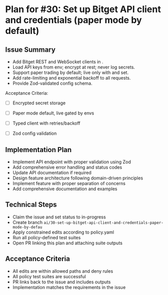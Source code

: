 # Plan for #30: Set up Bitget API client and credentials (paper mode by default)

## Issue Summary
- Add Bitget REST and WebSocket clients in .
- Load API keys from env; encrypt at rest; never log secrets.
- Support paper trading by default; live only with  and  set.
- Add rate-limiting and exponential backoff to all requests.
- Provide Zod-validated config schema.

Acceptance Criteria:
- [ ] Encrypted secret storage
- [ ] Paper mode default, live gated by envs
- [ ] Typed client with retries/backoff
- [ ] Zod config validation


## Implementation Plan
- Implement API endpoint with proper validation using Zod
- Add comprehensive error handling and status codes
- Update API documentation if required
- Design feature architecture following domain-driven principles
- Implement feature with proper separation of concerns
- Add comprehensive documentation and examples

## Technical Steps
- Claim the issue and set status to in-progress
- Create branch `ai/30-set-up-bitget-api-client-and-credentials-paper-mode-by-defau`
- Apply constrained edits according to policy.yaml
- Run all policy-defined test suites
- Open PR linking this plan and attaching suite outputs

## Acceptance Criteria
- All edits are within allowed paths and deny rules
- All policy test suites are successful
- PR links back to the issue and includes outputs
- Implementation matches the requirements in the issue